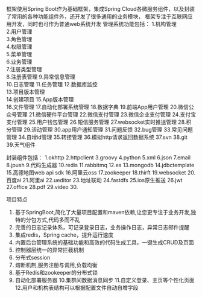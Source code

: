 框架使用Spring Boot作为基础框架，集成Spring Cloud各微服务组件，以及封装了常用的各种功能组件外，还开发了很多通用的业务模块，
框架专注于互联网应用开发，同时也可作为普通web系统开发
管理系统功能包括：
1.机构管理	
2.用户管理	
3.角色管理	
4.权限管理	
5.菜单管理	
6.业务管理	
7.注册类型管理	
8.注册表管理	
9.异常信息管理	
10.日志管理	
11.任务管理	
12.数据库监控	
13.项目版本管理		
14.创建项目	
15.App版本管理		
16.文件管理
17.自动化部署系统管理
18.数据字典
19.前端App用户管理
20.微信公众号管理
21.微信硬件平台管理
22.微信支付管理
23.微信企业支付管理
24.支付宝支付管理
25.用户钱包管理
26.短信服务管理
27.websocket实时推送管理
28.积分管理
29.活动管理
30.app用户通知管理
31.问题反馈
32.bug管理
33.常见问题管理
34.自增id管理
35.转接管理
36.模拟http请求返回数据系统
37.svn
38.git
39.天气组件


封装组件包括：
1.okhttp
2.httpclient
3.groovy
4.python
5.xml
6.json
7.email
8.jpush
9.代码生成器
10.redis
11.rabbitmq
12.es
13.mongodb
14.jdbctemplate
15.高德地图web api sdk
16.阿里云oss
17.zookeeper
18.thirft
19.websocket
20.百度ai
21.阿里ai
22.ueditor
23.地址联动
24.fastdfs
25.ios原生推送
26.jwt
27.office
28.pdf
29.video
30.


项目特点	
1. 基于SpringBoot,简化了大量项目配置和maven依赖,让您更专注于业务开发,独特的分包方式,代码多而不乱	
2. 完善的日志记录体系，可记录登录日志，业务操作日志，异常日志邮件提醒	
3. 集成redis，Spring cache，提升运行速度	
4. 内置后台管理系统的基础功能和高效的代码生成工具，一键生成CRUD及页面	
5. 控制器层统一的异常拦截机制		
6. 分布式session	
7. 熔断机制,服务注册与调用,负载均衡	
8. 基于Redis和zookeeper的分布式锁
9. 自动化部署服务器	
10.集群间数据消息同步
11.自定义登录、主页等个性化页面
12.用户和机构表结构可以根据配置文件自动自增字段